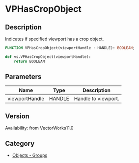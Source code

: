 # VPHasCropObject

## Description
Indicates if specified viewport has a crop object.

```pascal
FUNCTION VPHasCropObject(viewportHandle : HANDLE): BOOLEAN;
```

```python
def vs.VPHasCropObject(viewportHandle):
    return BOOLEAN
```

## Parameters
|Name|Type|Description|
|---|---|---|
|viewportHandle|HANDLE|Handle to viewport.|

## Version
Availability: from VectorWorks11.0

## Category
* [Objects - Groups](../Categories/Objects%20-%20Groups.md)
